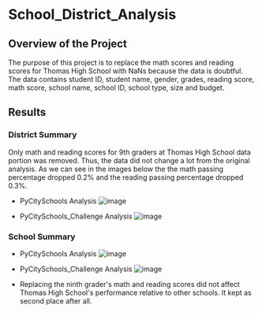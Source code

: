 # School_District_Analysis

## Overview of the Project

The purpose of this project is to replace the math scores and reading scores for Thomas High School with NaNs because the data is doubtful. The data contains student ID, student name, gender, grades, reading score, math score, school name, school ID, school type, size and budget.

## Results

### District Summary

Only math and reading scores for 9th graders at Thomas High School data portion was removed. Thus, the data did not change a lot from the original analysis. As we can see in the images below the the math passing percentage dropped 0.2% and the reading passing percentage dropped 0.3%.

* PyCitySchools Analysis
![image](https://user-images.githubusercontent.com/95327338/150498783-377cb7a3-033f-4b84-b970-d5cfe499c60b.png)

* PyCitySchools_Challenge Analysis
![image](https://user-images.githubusercontent.com/95327338/150500386-51efacc5-82ba-4ecf-b405-4892552fe2e0.png)

### School Summary


* PyCitySchools Analysis
![image](https://user-images.githubusercontent.com/95327338/150618246-35bedf19-3a38-4373-92b1-3d0fc046f9de.png)

* PyCitySchools_Challenge Analysis
![image](https://user-images.githubusercontent.com/95327338/150618205-9ece34c2-89fe-4f46-939e-482f01569438.png)

- Replacing the ninth grader's math and reading scores did not affect Thomas High School's performance relative to other schools. It kept as second place after all. 
